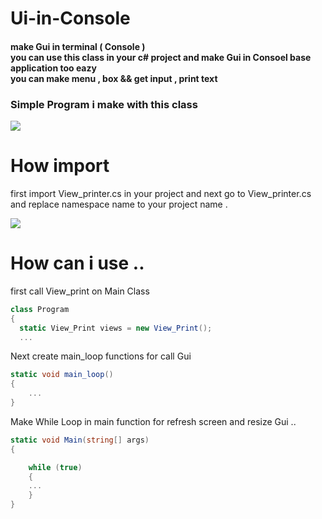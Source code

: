 # Ui-in-Console
<h4>
  make Gui in terminal ( Console ) <br>
  you can use this class in your c# project and make Gui in Consoel base application too eazy <br>
  you can make menu , box && get input , print text <br>
  
</h4>
<h3>Simple Program i make with this class</h3>
<img src="https://user-images.githubusercontent.com/67876027/157758868-1023f5d9-1f2c-4776-950b-a6f8eeb31e2e.png">

  <h1>How import</h1>
<p>first import View_printer.cs in your project and next go to View_printer.cs and replace namespace name to your project name .</p>
<img src="https://user-images.githubusercontent.com/67876027/157757698-0b5dd544-dcbe-42db-9f25-76569eddee4a.png">

<h1>How can i use ..</h1>
first call View_print on Main Class 

```c#
class Program
{
  static View_Print views = new View_Print();
  ...
```
Next create main_loop functions for call Gui
```c#
static void main_loop()
{
    ...
}
```
Make While Loop in main function for refresh screen and resize Gui ..
```c#
static void Main(string[] args)
{

    while (true)
    {
    ...
    }
}
```
